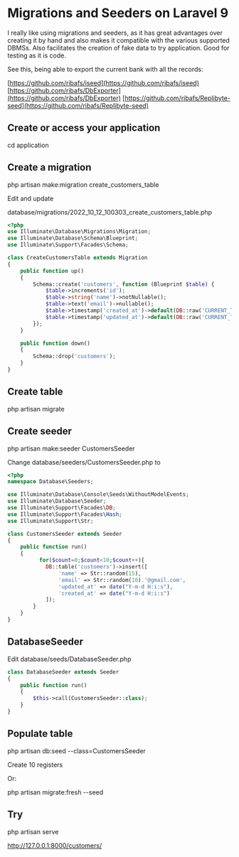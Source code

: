 # Migrations and Seeders on Laravel 9

I really like using migrations and seeders, as it has great advantages over creating it by hand and also makes it compatible with the various supported DBMSs. Also facilitates the creation of fake data to try application. Good for testing as it is code. 

See this, being able to export the current bank with all the records:

[https://github.com/ribafs/iseed](https://github.com/ribafs/iseed)
[https://github.com/ribafs/DbExporter](https://github.com/ribafs/DbExporter)
[https://github.com/ribafs/Replibyte-seed](https://github.com/ribafs/Replibyte-seed)

## Create or access your application

cd application

## Create a migration

php artisan make:migration create_customers_table

Edit and update

database/migrations/2022_10_12_100303_create_customers_table.php

```php
<?php
use Illuminate\Database\Migrations\Migration;
use Illuminate\Database\Schema\Blueprint;
use Illuminate\Support\Facades\Schema;

class CreateCustomersTable extends Migration
{
    public function up()
    {
        Schema::create('customers', function (Blueprint $table) {
            $table->increments('id');
            $table->string('name')->notNullable();
            $table->text('email')->nullable();
            $table->timestamp('created_at')->default(DB::raw('CURRENT_TIMESTAMP'));
            $table->timestamp('updated_at')->default(DB::raw('CURRENT_TIMESTAMP'));
        });
    }

    public function down()
    {
        Schema::drop('customers');
    }
}
```

## Create table

php artisan migrate


## Create seeder

php artisan make:seeder CustomersSeeder

Change database/seeders/CustomersSeeder.php to

```php
<?php
namespace Database\Seeders;

use Illuminate\Database\Console\Seeds\WithoutModelEvents;
use Illuminate\Database\Seeder;
use Illuminate\Support\Facades\DB;
use Illuminate\Support\Facades\Hash;
use Illuminate\Support\Str;

class CustomersSeeder extends Seeder
{
    public function run()
    {
          for($count=0;$count<10;$count++){
            DB::table('customers')->insert([
                'name' => Str::random(15),
                'email' => Str::random(10).'@gmail.com',
                'updated_at' => date("Y-m-d H:i:s"),
                'created_at' => date("Y-m-d H:i:s")                
            ]);
        }
    }
}
```

## DatabaseSeeder

Edit database/seeds/DatabaseSeeder.php 

```php
class DatabaseSeeder extends Seeder
{
    public function run()
    {
        $this->call(CustomersSeeder::class);
    }
}
```

## Populate table

php artisan db:seed --class=CustomersSeeder

Create 10 registers

Or:

php artisan migrate:fresh --seed


## Try

php artisan serve

http://127.0.0.1:8000/customers/

